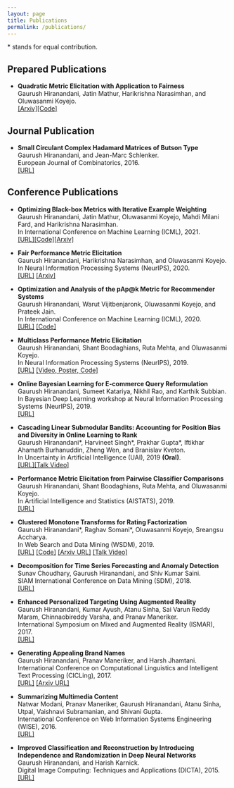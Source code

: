 ```yaml
---
layout: page
title: Publications
permalink: /publications/
---
```


\* stands for equal contribution.

<!---
## Prepared Publications

* **Rich-Item Recommendations for Rich-Users via GCNN: Exploiting Dynamic and Static Side Information**<br />
Gaurush Hiranandani, Amar Budhiraja, Navya Yarrabelly, Ayush Choure, Oluwasanmi Koyejo and Prateek Jain.<br />
[[Arxiv]](https://arxiv.org/abs/2001.10495)
-->

## Prepared Publications

* **Quadratic Metric Elicitation with Application to Fairness**<br />
Gaurush Hiranandani, Jatin Mathur, Harikrishna Narasimhan, and Oluwasanmi Koyejo.<br />
[[Arxiv]](https://arxiv.org/abs/2011.01516)[[Code]](https://github.com/koyejolab/qme)

## Journal Publication

* **Small Circulant Complex Hadamard Matrices of Butson Type**<br />
Gaurush Hiranandani, and Jean-Marc Schlenker.<br />
European Journal of Combinatorics, 2016.<br />
[[URL]](https://www.sciencedirect.com/science/article/pii/S0195669815001274)

## Conference Publications

* **Optimizing Black-box Metrics with Iterative Example Weighting**<br />
Gaurush Hiranandani, Jatin Mathur, Oluwasanmi Koyejo, Mahdi Milani Fard, and Harikrishna Narasimhan.<br />
In International Conference on Machine Learning (ICML), 2021.<br />
[[URL]](http://proceedings.mlr.press/v139/hiranandani21a.html)[[Code]](https://github.com/koyejolab/fweg)[[Arxiv]](https://arxiv.org/abs/2102.09492)

* **Fair Performance Metric Elicitation**<br />
Gaurush Hiranandani, Harikrishna Narasimhan, and Oluwasanmi Koyejo.<br />
In Neural Information Processing Systems (NeurIPS), 2020.<br />
[[URL]](https://papers.nips.cc/paper/2020/hash/7ec2442aa04c157590b2fa1a7d093a33-Abstract.html) [[Arxiv]](https://arxiv.org/abs/2006.12732)

* **Optimization and Analysis of the pAp@k Metric for Recommender Systems**<br />
Gaurush Hiranandani, Warut Vijitbenjaronk, Oluwasanmi Koyejo, and Prateek Jain.<br />
In International Conference on Machine Learning (ICML), 2020.<br />
[[URL]](http://proceedings.mlr.press/v119/hiranandani20a.html) [[Code]](https://github.com/gaurush-hiranandani/pap-k)

* **Multiclass Performance Metric Elicitation**<br />
Gaurush Hiranandani, Shant Boodaghians, Ruta Mehta, and Oluwasanmi Koyejo.<br />
In Neural Information Processing Systems (NeurIPS), 2019.<br />
[[URL]](https://papers.nips.cc/paper/9133-multiclass-performance-metric-elicitation) [[Video, Poster, Code]](https://drive.google.com/drive/folders/1AWZ6xvSUwNGQYeYzI2yf-MYPvgnba8YJ?usp=sharing)

* **Online Bayesian Learning for E-commerce Query Reformulation**<br />
Gaurush Hiranandani, Sumeet Katariya, Nikhil Rao, and Karthik Subbian.<br />
In Bayesian Deep Learning workshop at Neural Information Processing Systems (NeurIPS), 2019.<br />
[[URL]](http://bayesiandeeplearning.org/2019/papers/31.pdf)

* **Cascading Linear Submodular Bandits: Accounting for Position Bias and Diversity in Online Learning to Rank**<br />
Gaurush Hiranandani\*, Harvineet Singh\*, Prakhar Gupta\*, Iftikhar Ahamath Burhanuddin, Zheng Wen, and Branislav Kveton.<br />
In Uncertainty in Artificial Intelligence (UAI), 2019 **(Oral)**.<br />
[[URL]](http://auai.org/uai2019/proceedings/papers/248.pdf)[[Talk Video]](https://www.youtube.com/watch?v=HaVYPvUHtQU)

* **Performance Metric Elicitation from Pairwise Classifier Comparisons**<br />
Gaurush Hiranandani, Shant Boodaghians, Ruta Mehta, and Oluwasanmi Koyejo.<br />
In Artificial Intelligence and Statistics (AISTATS), 2019.<br />
[[URL]](http://proceedings.mlr.press/v89/hiranandani19a.html)

* **Clustered Monotone Transforms for Rating Factorization**<br />
Gaurush Hiranandani\*, Raghav Somani\*, Oluwasanmi Koyejo, Sreangsu Accharya.<br />
In Web Search and Data Mining (WSDM), 2019.<br />
[[URL]](https://dl.acm.org/citation.cfm?id=3291005) [[Code]](https://github.com/RaghavSomani/CMTRF) [[Arxiv URL]](https://arxiv.org/abs/1811.00159) [[Talk Video]](https://www.youtube.com/watch?v=KyHUan_7YnQ)

* **Decomposition for Time Series Forecasting and Anomaly Detection**<br />
Sunav Choudhary, Gaurush Hiranandani, and Shiv Kumar Saini.<br />
SIAM International Conference on Data Mining (SDM), 2018.<br />
[[URL]](https://epubs.siam.org/doi/abs/10.1137/1.9781611975321.59)

* **Enhanced Personalized Targeting Using Augmented Reality**<br />
Gaurush Hiranandani, Kumar Ayush, Atanu Sinha, Sai Varun Reddy Maram, Chinnaobireddy Varsha, and Pranav Maneriker.<br />
International Symposium on Mixed and Augmented Reality (ISMAR), 2017.<br />
[[URL]](https://ieeexplore.ieee.org/document/8088451/)

* **Generating Appealing Brand Names**<br />
Gaurush Hiranandani, Pranav Maneriker, and Harsh Jhamtani.<br />
International Conference on Computational Linguistics and Intelligent Text Processing (CICLing), 2017.<br />
[[URL]](https://link.springer.com/chapter/10.1007/978-3-319-77116-8_45) [[Arxiv URL]](https://arxiv.org/abs/1706.09335)

* **Summarizing Multimedia Content**<br />
Natwar Modani, Pranav Maneriker, Gaurush Hiranandani, Atanu Sinha, Utpal, Vaishnavi Subramanian, and Shivani Gupta.<br />
International Conference on Web Information Systems Engineering (WISE), 2016.<br />
[[URL]](https://link.springer.com/chapter/10.1007/978-3-319-48743-4_27)

* **Improved Classification and Reconstruction by Introducing Independence and Randomization in Deep Neural Networks**<br />
Gaurush Hiranandani, and Harish Karnick.<br />
Digital Image Computing: Techniques and Applications (DICTA), 2015.<br />
[[URL]](https://ieeexplore.ieee.org/document/7371270/)

